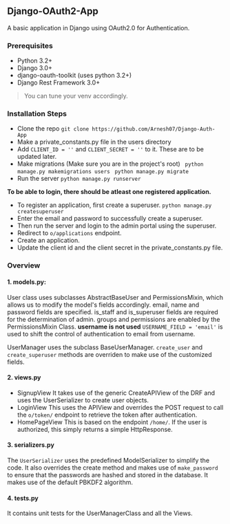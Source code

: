 ## Django-OAuth2-App
A basic application in Django using OAuth2.0 for Authentication.

### Prerequisites
- Python 3.2+ 
- Django 3.0+
- django-oauth-toolkit (uses python 3.2+)
- Django Rest Framework 3.0+
> You can tune your venv accordingly.

### Installation Steps
- Clone the repo
` git clone https://github.com/Arnesh07/Django-Auth-App `
- Make a private_constants.py file in the users directory
- Add `CLIENT_ID = ''` and `CLIENT_SECRET = ''` to it. These are to be updated later.
- Make migrations (Make sure you are in the project's root)
` python manage.py makemigrations users`
` python manage.py migrate`
- Run the server
`python manage.py runserver`

**To be able to login, there should be atleast one registered application.**

- To register an application, first create a superuser.
`python manage.py createsuperuser`
- Enter the email and password to successfully create a superuser.
- Then run the server and login to the admin portal using the superuser.
- Redirect to `o/applications` endpoint.
- Create an application.
- Update the client id and the client secret in the private_constants.py file.

### Overview
#### 1. **models.py**: 
User class uses subclasses AbstractBaseUser and PermissionsMixin, which allows
us to modify the model's fields accordingly.
email, name and password fields are specified.
is_staff and is_superuser fields are required for the determination of admin.
groups and permissions are enabled by the PermissionsMixin Class. 
**username is not used**
`USERNAME_FIELD = 'email'` is used to shift the control of authentication to email
from username.

UserManager uses the subclass BaseUserManager.
`create_user` and `create_superuser` methods are overriden to make use of the
customized fields. 

#### 2. **views.py**
- SignupView
It takes use of the generic CreateAPIView of the DRF and uses the UserSerializer to
create user objects.
- LoginView
This uses the APIView and overrides the POST request to call the `o/token/` endpoint
to retrieve the token after authentication.
- HomePageView
This is based on the endpoint `/home/`. If the user is authorized, this simply returns a simple HttpResponse.

#### 3. **serializers.py**
The `UserSerializer` uses the predefined ModelSerializer to simplify the code.
It also overrides the create method and makes use of `make_password` to ensure that
the passwords are hashed and stored in the database. It makes use of the default
PBKDF2 algorithm.

#### 4. **tests.py**
It contains unit tests for the UserManagerClass and all the Views.
